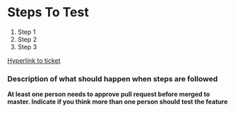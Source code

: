 # Steps To Test
1. Step 1
2. Step 2
3. Step 3

[Hyperlink to ticket](http://www.google.fr/)

### Description of what should happen when steps are followed

**At least one person needs to approve pull request before merged to master. Indicate if you think more than one person should test the feature**
